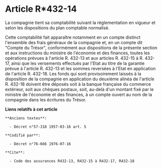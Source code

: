 # Article R*432-14

La compagnie tient sa comptabilité suivant la réglementation en vigueur et selon les dispositions du plan comptable
normalisé.

Cette comptabilité fait apparaître notamment en un compte distinct l'ensemble des frais généraux de la compagnie et, en un
compte dit "Compte du Trésor", conformément aux dispositions de la présente section et aux instructions du ministre de
l'économie et des finances, toutes les opérations prévues à l'article R. 432-13 et aux articles R. 432-15 à R. 432-17, ainsi
que les versements effectués par l'Etat au titre de la garantie prévue à l'article R. 432-13 et les sommes reversées à l'Etat
en application de l'article R. 432-18.    Les fonds qui sont provisoirement laissés à la disposition de la compagnie en
application du deuxième alinéa de l'article R. 432-18 doivent être déposés soit à la banque française du commerce extérieur,
soit aux chèques postaux, soit, au-delà d'un montant fixé par le ministre de l'économie et des finances, à un compte ouvert
au nom de la compagnie dans les écritures du Trésor.

**Liens relatifs à cet article**

	**Anciens textes**:

	  - Décret n°57-318 1957-03-16 art. 5

	**Codifié par**:

	  - Décret n°76-666 1976-07-16

	**Cite**:

	  - Code des assurances R432-13, R432-15 à R432-17, R432-18
